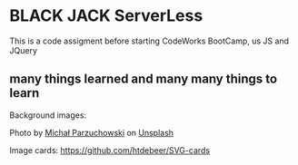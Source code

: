 

# BLACK JACK ServerLess

This is a code assigment before starting CodeWorks BootCamp, us JS and JQuery

## many things learned and many many things to learn

Background images:

Photo by [Michał Parzuchowski](https://unsplash.com/photos/GikVY_KS9vQ?utm_source=unsplash&utm_medium=referral&utm_content=creditCopyText) on [Unsplash](https://unsplash.com/search/photos/poker?utm_source=unsplash&utm_medium=referral&utm_content=creditCopyText)

Image cards: https://github.com/htdebeer/SVG-cards